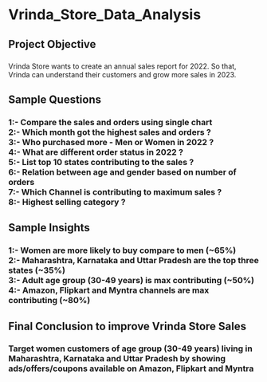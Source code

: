 # Vrinda_Store_Data_Analysis
<h2>Project Objective</h2>
<h3></h3>Vrinda Store wants to create an annual sales report for 2022. So that, Vrinda can understand their customers and grow more sales in 2023.</h3>
<h2>Sample Questions</h2>
<h3>
  1:- Compare the sales and orders using single chart <br>
  2:- Which month got the highest sales and orders ? <br>
  3:- Who purchased more - Men or Women in 2022 ? <br>
  4:- What are different order status in 2022 ? <br>
  5:- List top 10 states contributing to the sales ? <br>
  6:- Relation between age and gender based on number of orders <br>
  7:- Which Channel is contributing to maximum sales ? <br>
  8:- Highest selling category ?
</h3>
<h2>Sample Insights </h2>
<h3>
  1:- Women are more likely to buy compare to men (~65%) <br>
  2:- Maharashtra, Karnataka and Uttar Pradesh are the top three states (~35%) <br>
  3:- Adult age group (30-49 years) is max contributing (~50%) <br>
  4:- Amazon, Flipkart and Myntra channels are max contributing (~80%)
</h3>
<h2>Final Conclusion to improve Vrinda Store Sales</h2>
<h3> Target women customers of age group (30-49 years) living in Maharashtra, Karnataka and Uttar Pradesh by showing ads/offers/coupons available on Amazon, Flipkart and Myntra</h3>
